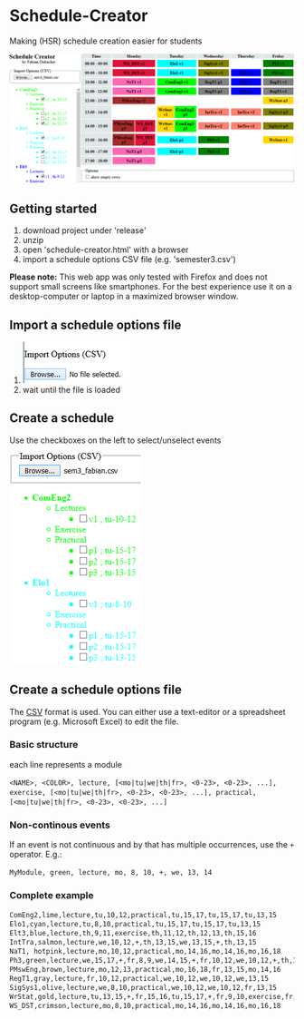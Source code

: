 # Schedule-Creator
Making (HSR) schedule creation easier for students

![demo](img/demo.PNG)

## Getting started
1. download project under 'release'
2. unzip
3. open 'schedule-creator.html' with a browser
4. import a schedule options CSV file (e.g. 'semester3.csv')

**Please note:**
This web app was only tested with Firefox and does not support small screens like smartphones.
For the best experience use it on a desktop-computer or laptop in a maximized browser window.

## Import a schedule options file
1. ![image of import field](img/import.PNG)
2. wait until the file is loaded

## Create a schedule
Use the checkboxes on the left to select/unselect events

![image of module list](img/selection.PNG)

## Create a schedule options file
The [CSV](https://en.wikipedia.org/wiki/Comma-separated_values) format is used.
You can either use a text-editor or a spreadsheet program (e.g. Microsoft Excel) to edit the file.

### Basic structure
each line represents a module

```<NAME>, <COLOR>, lecture, [<mo|tu|we|th|fr>, <0-23>, <0-23>, ...], exercise, [<mo|tu|we|th|fr>, <0-23>, <0-23>, ...], practical, [<mo|tu|we|th|fr>, <0-23>, <0-23>, ...]```

### Non-continous events
If an event is not continuous and by that has multiple occurrences, use the `+` operator. E.g.:

```MyModule, green, lecture, mo, 8, 10, +, we, 13, 14```

### Complete example
```
ComEng2,lime,lecture,tu,10,12,practical,tu,15,17,tu,15,17,tu,13,15
Elo1,cyan,lecture,tu,8,10,practical,tu,15,17,tu,15,17,tu,13,15
Elt3,blue,lecture,th,9,11,exercise,th,11,12,th,12,13,th,15,16
IntTra,salmon,lecture,we,10,12,+,th,13,15,we,13,15,+,th,13,15
NaT1, hotpink,lecture,mo,10,12,practical,mo,14,16,mo,14,16,mo,16,18
Ph3,green,lecture,we,15,17,+,fr,8,9,we,14,15,+,fr,10,12,we,10,12,+,th,13,14,exercise,fr,9,10,fr,15,16,fr,13,14,fr,14,15,th,10,11,th,9,10,th,14,15,th,14,15
PMswEng,brown,lecture,mo,12,13,practical,mo,16,18,fr,13,15,mo,14,16
RegT1,gray,lecture,fr,10,12,practical,we,10,12,we,10,12,we,13,15
SigSys1,olive,lecture,we,8,10,practical,we,10,12,we,10,12,fr,13,15
WrStat,gold,lecture,tu,13,15,+,fr,15,16,tu,15,17,+,fr,9,10,exercise,fr,16,17,mo,16,17,fr,12,13,fr,11,12
WS_DST,crimson,lecture,mo,8,10,practical,mo,14,16,mo,14,16,mo,16,18
```
